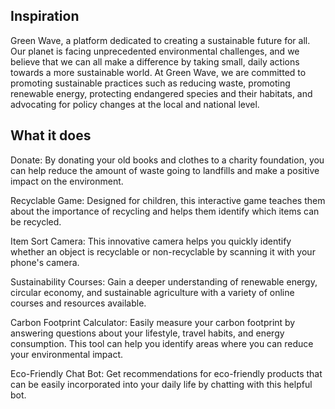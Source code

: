 ## Inspiration
Green Wave, a platform dedicated to creating a sustainable future for all. Our planet is facing unprecedented environmental challenges, and we believe that we can all make a difference by taking small, daily actions towards a more sustainable world. At Green Wave, we are committed to promoting sustainable practices such as reducing waste, promoting renewable energy, protecting endangered species and their habitats, and advocating for policy changes at the local and national level.

## What it does

Donate: By donating your old books and clothes to a charity foundation, you can help reduce the amount of waste going to landfills and make a positive impact on the environment.

Recyclable Game: Designed for children, this interactive game teaches them about the importance of recycling and helps them identify which items can be recycled.

Item Sort Camera: This innovative camera helps you quickly identify whether an object is recyclable or non-recyclable by scanning it with your phone's camera.

Sustainability Courses: Gain a deeper understanding of renewable energy, circular economy, and sustainable agriculture with a variety of online courses and resources available.

Carbon Footprint Calculator: Easily measure your carbon footprint by answering questions about your lifestyle, travel habits, and energy consumption. This tool can help you identify areas where you can reduce your environmental impact.

Eco-Friendly Chat Bot: Get recommendations for eco-friendly products that can be easily incorporated into your daily life by chatting with this helpful bot.


